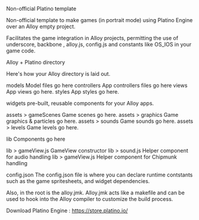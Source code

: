 Non-official Platino template

Non-official template to make games (in portrait mode) using Platino Engine over an Alloy empty project. 

Facilitates the game integration in Alloy projects, permitting the use of underscore, backbone , alloy.js, config.js and constants like OS_IOS in your game code. 

Alloy + Platino directory


Here's how your Alloy directory is laid out.

models                  Model files go here
controllers             App controllers files go here
views                   App views go here.
styles                  App styles go here. 

widgets					pre-built, reusable components for your Alloy apps. 

assets > gameScenes     Game scenes go here.
assets > graphics       Game graphics & particles go here.
assets > sounds         Game sounds go here.
assets > levels         Game levels go here.

lib						Components go here

lib > gameView.js       GameView constructor
lib > sound.js          Helper component for audio handling
lib > gameView.js       Helper component for Chipmunk handling

config.json				The config.json file is where you can declare runtime contstants such as the game spritesheets, and widget dependencies.

Also, in the root is the alloy.jmk. Alloy.jmk acts like a makefile and can be used to hook into the Alloy compiler to customize the build process. 

Download Platino Engine : https://store.platino.io/
